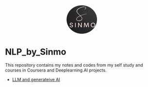 <p align="center">
<img src="logo.png" alt="Alt text" width="100"/>
</p>

# NLP_by_Sinmo

This repository contains my notes and codes from my self study and courses in Coursera and Deeplearning.AI projects. 

-  [LLM and generateive AI](LLM_GenAI/MyNotes_ML%209-4-LLM%20Gen%20AI.md)

